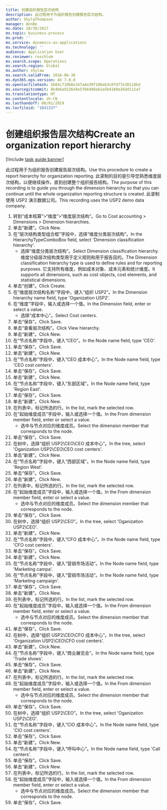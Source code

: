 ```yaml
---
title: 创建组织报告层次结构
description: 此过程用于为组织报告创建报告层次结构。
author: ShylaThompson
manager: AnnBe
ms.date: 10/30/2017
ms.topic: business-process
ms.prod: ''
ms.service: dynamics-ax-applications
ms.technology: ''
audience: Application User
ms.reviewer: roschlom
ms.search.scope: Operations
ms.search.region: Global
ms.author: shylaw
ms.search.validFrom: 2016-06-30
ms.dyn365.ops.version: AX 7.0.0
ms.openlocfilehash: 5684c710b8e167a4a39f106eb3c0fd77e3011dbd
ms.sourcegitcommit: 8b4b6a9226d4e5f66498ab2a5b4160e26dd112af
ms.translationtype: HT
ms.contentlocale: zh-CN
ms.lasthandoff: 08/01/2019
ms.locfileid: "1841337"
---
```

# <a name="create-an-organization-report-hierarchy"></a><span data-ttu-id="524a7-103">创建组织报告层次结构</span><span class="sxs-lookup"><span data-stu-id="524a7-103">Create an organization report hierarchy</span></span>

[!include [task guide banner](../../includes/task-guide-banner.md)]

<span data-ttu-id="524a7-104">此过程用于为组织报告创建报告层次结构。</span><span class="sxs-lookup"><span data-stu-id="524a7-104">Use this procedure to create a report hierarchy for organization reporting.</span></span> <span data-ttu-id="524a7-105">此录制的目的是引导您熟悉维度层次结构，以便继续操作，直到创建整个组织报告结构。</span><span class="sxs-lookup"><span data-stu-id="524a7-105">The purpose of this recording is to guide you through the dimension hierarchy so that you can continue until the whole organization reporting structure is created.</span></span> <span data-ttu-id="524a7-106">此录制使用 USP2 演示数据公司。</span><span class="sxs-lookup"><span data-stu-id="524a7-106">This recording uses the USP2 demo data company.</span></span>

1. <span data-ttu-id="524a7-107">转到“成本核算”>“维度”>“维度层次结构”。</span><span class="sxs-lookup"><span data-stu-id="524a7-107">Go to Cost accounting > Dimensions > Dimension hierarchies.</span></span>
2. <span data-ttu-id="524a7-108">单击“新建”。</span><span class="sxs-lookup"><span data-stu-id="524a7-108">Click New.</span></span>
3. <span data-ttu-id="524a7-109">在“层次结构类型组合框”字段中，选择“维度分类层次结构”。</span><span class="sxs-lookup"><span data-stu-id="524a7-109">In the HierarchyTypeComboBox field, select 'Dimension classification hierarchy'.</span></span>
    * <span data-ttu-id="524a7-110">选择“维度分类层次结构”。</span><span class="sxs-lookup"><span data-stu-id="524a7-110">Select Dimension classification hierarchy.</span></span> <span data-ttu-id="524a7-111">维度分级层次结构类型用于定义规则和用于报告目的。</span><span class="sxs-lookup"><span data-stu-id="524a7-111">The Dimension classification hierarchy type is used to define rules and for reporting purposes.</span></span> <span data-ttu-id="524a7-112">它支持所有维度，例如成本对象、成本元素和统计维度。</span><span class="sxs-lookup"><span data-stu-id="524a7-112">It supports all dimensions, such as cost objects, cost elements, and statistical dimensions.</span></span>  
4. <span data-ttu-id="524a7-113">单击“创建”。</span><span class="sxs-lookup"><span data-stu-id="524a7-113">Click Create.</span></span>
5. <span data-ttu-id="524a7-114">在“维度层次结构名称”字段中，键入“组织 USP2”。</span><span class="sxs-lookup"><span data-stu-id="524a7-114">In the Dimension hierarchy name field, type 'Oganization USP2'.</span></span>
6. <span data-ttu-id="524a7-115">在“维度”字段中，输入或选择一个值。</span><span class="sxs-lookup"><span data-stu-id="524a7-115">In the Dimension field, enter or select a value.</span></span>
    * <span data-ttu-id="524a7-116">选择“成本中心”。</span><span class="sxs-lookup"><span data-stu-id="524a7-116">Select Cost centers.</span></span>  
7. <span data-ttu-id="524a7-117">单击“保存”。</span><span class="sxs-lookup"><span data-stu-id="524a7-117">Click Save.</span></span>
8. <span data-ttu-id="524a7-118">单击“查看层次结构”。</span><span class="sxs-lookup"><span data-stu-id="524a7-118">Click View hierarchy.</span></span>
9. <span data-ttu-id="524a7-119">单击“新建”。</span><span class="sxs-lookup"><span data-stu-id="524a7-119">Click New.</span></span>
10. <span data-ttu-id="524a7-120">在“节点名称”字段中，键入“CEO”。</span><span class="sxs-lookup"><span data-stu-id="524a7-120">In the Node name field, type 'CEO'.</span></span>
11. <span data-ttu-id="524a7-121">单击“保存”。</span><span class="sxs-lookup"><span data-stu-id="524a7-121">Click Save.</span></span>
12. <span data-ttu-id="524a7-122">单击“新建”。</span><span class="sxs-lookup"><span data-stu-id="524a7-122">Click New.</span></span>
13. <span data-ttu-id="524a7-123">在“节点名称”字段中，键入“CEO 成本中心”。</span><span class="sxs-lookup"><span data-stu-id="524a7-123">In the Node name field, type 'CEO cost centers'.</span></span>
14. <span data-ttu-id="524a7-124">单击“保存”。</span><span class="sxs-lookup"><span data-stu-id="524a7-124">Click Save.</span></span>
15. <span data-ttu-id="524a7-125">单击“新建”。</span><span class="sxs-lookup"><span data-stu-id="524a7-125">Click New.</span></span>
16. <span data-ttu-id="524a7-126">在“节点名称”字段中，键入“东部区域”。</span><span class="sxs-lookup"><span data-stu-id="524a7-126">In the Node name field, type 'Region East'.</span></span>
17. <span data-ttu-id="524a7-127">单击“保存”。</span><span class="sxs-lookup"><span data-stu-id="524a7-127">Click Save.</span></span>
18. <span data-ttu-id="524a7-128">单击“新建”。</span><span class="sxs-lookup"><span data-stu-id="524a7-128">Click New.</span></span>
19. <span data-ttu-id="524a7-129">在列表中，标记所选的行。</span><span class="sxs-lookup"><span data-stu-id="524a7-129">In the list, mark the selected row.</span></span>
20. <span data-ttu-id="524a7-130">在“起始维度成员”字段中，输入或选择一个值。</span><span class="sxs-lookup"><span data-stu-id="524a7-130">In the From dimension member field, enter or select a value.</span></span>
    * <span data-ttu-id="524a7-131">选中与节点对应的维度成员。</span><span class="sxs-lookup"><span data-stu-id="524a7-131">Select the dimension member that corresponds to the node.</span></span>  
21. <span data-ttu-id="524a7-132">单击“保存”。</span><span class="sxs-lookup"><span data-stu-id="524a7-132">Click Save.</span></span>
22. <span data-ttu-id="524a7-133">在树中，选择“组织 USP2\CEO\CEO 成本中心”。</span><span class="sxs-lookup"><span data-stu-id="524a7-133">In the tree, select 'Oganization USP2\CEO\CEO cost centers'.</span></span>
23. <span data-ttu-id="524a7-134">单击“新建”。</span><span class="sxs-lookup"><span data-stu-id="524a7-134">Click New.</span></span>
24. <span data-ttu-id="524a7-135">在“节点名称”字段中，键入“西部区域”。</span><span class="sxs-lookup"><span data-stu-id="524a7-135">In the Node name field, type 'Region West'.</span></span>
25. <span data-ttu-id="524a7-136">单击“保存”。</span><span class="sxs-lookup"><span data-stu-id="524a7-136">Click Save.</span></span>
26. <span data-ttu-id="524a7-137">单击“新建”。</span><span class="sxs-lookup"><span data-stu-id="524a7-137">Click New.</span></span>
27. <span data-ttu-id="524a7-138">在列表中，标记所选的行。</span><span class="sxs-lookup"><span data-stu-id="524a7-138">In the list, mark the selected row.</span></span>
28. <span data-ttu-id="524a7-139">在“起始维度成员”字段中，输入或选择一个值。</span><span class="sxs-lookup"><span data-stu-id="524a7-139">In the From dimension member field, enter or select a value.</span></span>
    * <span data-ttu-id="524a7-140">选中与节点对应的维度成员。</span><span class="sxs-lookup"><span data-stu-id="524a7-140">Select the dimension member that corresponds to the node.</span></span>  
29. <span data-ttu-id="524a7-141">单击“保存”。</span><span class="sxs-lookup"><span data-stu-id="524a7-141">Click Save.</span></span>
30. <span data-ttu-id="524a7-142">在树中，选择“组织 USP2\CEO”。</span><span class="sxs-lookup"><span data-stu-id="524a7-142">In the tree, select 'Oganization USP2\CEO'.</span></span>
31. <span data-ttu-id="524a7-143">单击“新建”。</span><span class="sxs-lookup"><span data-stu-id="524a7-143">Click New.</span></span>
32. <span data-ttu-id="524a7-144">在“节点名称”字段中，键入“CFO 成本中心”。</span><span class="sxs-lookup"><span data-stu-id="524a7-144">In the Node name field, type 'CFO cost centers'.</span></span>
33. <span data-ttu-id="524a7-145">单击“保存”。</span><span class="sxs-lookup"><span data-stu-id="524a7-145">Click Save.</span></span>
34. <span data-ttu-id="524a7-146">单击“新建”。</span><span class="sxs-lookup"><span data-stu-id="524a7-146">Click New.</span></span>
35. <span data-ttu-id="524a7-147">在“节点名称”字段中，键入“营销市场活动”。</span><span class="sxs-lookup"><span data-stu-id="524a7-147">In the Node name field, type 'Marketing campa'.</span></span>
36. <span data-ttu-id="524a7-148">在“节点名称”字段中，键入“营销市场活动”。</span><span class="sxs-lookup"><span data-stu-id="524a7-148">In the Node name field, type 'Marketing campaign'.</span></span>
37. <span data-ttu-id="524a7-149">单击“保存”。</span><span class="sxs-lookup"><span data-stu-id="524a7-149">Click Save.</span></span>
38. <span data-ttu-id="524a7-150">单击“新建”。</span><span class="sxs-lookup"><span data-stu-id="524a7-150">Click New.</span></span>
39. <span data-ttu-id="524a7-151">在列表中，标记所选的行。</span><span class="sxs-lookup"><span data-stu-id="524a7-151">In the list, mark the selected row.</span></span>
40. <span data-ttu-id="524a7-152">在“起始维度成员”字段中，输入或选择一个值。</span><span class="sxs-lookup"><span data-stu-id="524a7-152">In the From dimension member field, enter or select a value.</span></span>
    * <span data-ttu-id="524a7-153">选中与节点对应的维度成员。</span><span class="sxs-lookup"><span data-stu-id="524a7-153">Select the dimension member that corresponds to the node.</span></span>  
41. <span data-ttu-id="524a7-154">单击“保存”。</span><span class="sxs-lookup"><span data-stu-id="524a7-154">Click Save.</span></span>
42. <span data-ttu-id="524a7-155">在树中，选择“组织 USP2\CEO\CFO 成本中心”。</span><span class="sxs-lookup"><span data-stu-id="524a7-155">In the tree, select 'Organization USP2\CEO\CFO cost centers'.</span></span>
43. <span data-ttu-id="524a7-156">单击“新建”。</span><span class="sxs-lookup"><span data-stu-id="524a7-156">Click New.</span></span>
44. <span data-ttu-id="524a7-157">在“节点名称”字段中，键入“商业展览会”。</span><span class="sxs-lookup"><span data-stu-id="524a7-157">In the Node name field, type 'Trade shows'.</span></span>
45. <span data-ttu-id="524a7-158">单击“保存”。</span><span class="sxs-lookup"><span data-stu-id="524a7-158">Click Save.</span></span>
46. <span data-ttu-id="524a7-159">单击“新建”。</span><span class="sxs-lookup"><span data-stu-id="524a7-159">Click New.</span></span>
47. <span data-ttu-id="524a7-160">在列表中，标记所选的行。</span><span class="sxs-lookup"><span data-stu-id="524a7-160">In the list, mark the selected row.</span></span>
48. <span data-ttu-id="524a7-161">在“起始维度成员”字段中，输入或选择一个值。</span><span class="sxs-lookup"><span data-stu-id="524a7-161">In the From dimension member field, enter or select a value.</span></span>
    * <span data-ttu-id="524a7-162">选中与节点对应的维度成员。</span><span class="sxs-lookup"><span data-stu-id="524a7-162">Select the dimension member that corresponds to the node.</span></span>  
49. <span data-ttu-id="524a7-163">单击“保存”。</span><span class="sxs-lookup"><span data-stu-id="524a7-163">Click Save.</span></span>
50. <span data-ttu-id="524a7-164">在树中，选择“组织 USP2\CEO”。</span><span class="sxs-lookup"><span data-stu-id="524a7-164">In the tree, select 'Oganization USP2\CEO'.</span></span>
51. <span data-ttu-id="524a7-165">在“节点名称”字段中，键入“CIO 成本中心”。</span><span class="sxs-lookup"><span data-stu-id="524a7-165">In the Node name field, type 'CIO cost centers'.</span></span>
52. <span data-ttu-id="524a7-166">单击“保存”。</span><span class="sxs-lookup"><span data-stu-id="524a7-166">Click Save.</span></span>
53. <span data-ttu-id="524a7-167">单击“新建”。</span><span class="sxs-lookup"><span data-stu-id="524a7-167">Click New.</span></span>
54. <span data-ttu-id="524a7-168">在“节点名称”字段中，键入“呼叫中心”。</span><span class="sxs-lookup"><span data-stu-id="524a7-168">In the Node name field, type 'Call centers'.</span></span>
55. <span data-ttu-id="524a7-169">单击“保存”。</span><span class="sxs-lookup"><span data-stu-id="524a7-169">Click Save.</span></span>
56. <span data-ttu-id="524a7-170">单击“新建”。</span><span class="sxs-lookup"><span data-stu-id="524a7-170">Click New.</span></span>
57. <span data-ttu-id="524a7-171">在列表中，标记所选的行。</span><span class="sxs-lookup"><span data-stu-id="524a7-171">In the list, mark the selected row.</span></span>
58. <span data-ttu-id="524a7-172">在“起始维度成员”字段中，输入或选择一个值。</span><span class="sxs-lookup"><span data-stu-id="524a7-172">In the From dimension member field, enter or select a value.</span></span>
    * <span data-ttu-id="524a7-173">选中与节点对应的维度成员。</span><span class="sxs-lookup"><span data-stu-id="524a7-173">Select the dimension member that corresponds to the node.</span></span>  
59. <span data-ttu-id="524a7-174">单击“保存”。</span><span class="sxs-lookup"><span data-stu-id="524a7-174">Click Save.</span></span>


